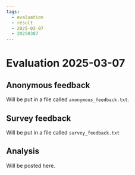 ```yaml
---
tags:
  - evaluation
  - result
  - 2025-03-07
  - 20250307
---
```


# Evaluation 2025-03-07

## Anonymous feedback

Will be put in a file called `anonymous_feedback.txt`.

## Survey feedback

Will be put in a file called `survey_feedback.txt`

## Analysis

Will be posted here.

